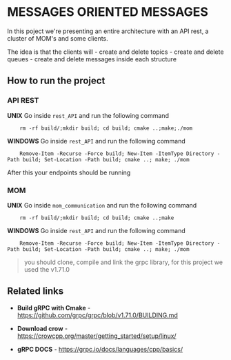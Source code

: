 # MESSAGES ORIENTED MESSAGES

In this poject we're presenting an entire architecture with an API rest, a cluster of MOM's and some clients. 

The idea is that the clients will
    - create and delete topics 
    - create and delete queues
    - create and delete messages inside each structure

## How to run the project 
### API REST

**UNIX** Go inside `rest_API` and run the following command
```console 
    rm -rf build/;mkdir build; cd build; cmake ..;make;./mom
```

**WINDOWS** Go inside `rest_API` and run the following command
```console 
    Remove-Item -Recurse -Force build; New-Item -ItemType Directory -Path build; Set-Location -Path build; cmake ..; make; ./mom
```
After this your endpoints should be running


### MOM


**UNIX** Go inside `mom_communication` and run the following command
```console 
    rm -rf build/;mkdir build; cd build; cmake ..;make
```

**WINDOWS** Go inside `rest_API` and run the following command
```console 
    Remove-Item -Recurse -Force build; New-Item -ItemType Directory -Path build; Set-Location -Path build; cmake ..; make; ./mom
```
> you should clone, compile and link the grpc library, for this project we used the v1.71.0

## Related links 
- **Build gRPC with Cmake** - https://github.com/grpc/grpc/blob/v1.71.0/BUILDING.md

- **Download crow** - https://crowcpp.org/master/getting_started/setup/linux/

- **gRPC DOCS** - https://grpc.io/docs/languages/cpp/basics/
